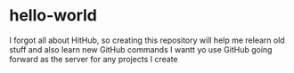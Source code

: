 # hello-world
I forgot all about HitHub, so creating this repository will help me relearn old stuff and also learn new GitHub commands
I wantt yo use GitHub going forward as the server for any projects I create
